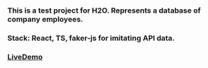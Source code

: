 ### This is a test project for H2O. Represents a database of company employees. 
### Stack: React, TS, faker-js for imitating API data.
### [LiveDemo](https://thereactivedev.github.io/H2O-employee-table-test/)
